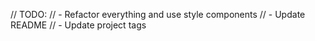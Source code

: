 // TODO:
// - Refactor everything and use style components
// - Update README
// - Update project tags